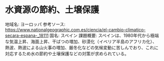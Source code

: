 # 水資源の節約、土壌保護

地域名: ヨーロッパ
参考ソース: https://www.nationalgeographic.com.es/ciencia/el-cambio-climatico-secara-espana-_18111
国名: スペイン
課題概要: スペインは、1980年代から極端な気温上昇、海面上昇、干ばつの増加、砂漠化（イベリア半島のアフリカ化）、熱波、熱波による山火事の増加、厳冬化などの気候変動に苦しんでおり、これに対応するため水の節約や土壌保護などの対策が求められている。